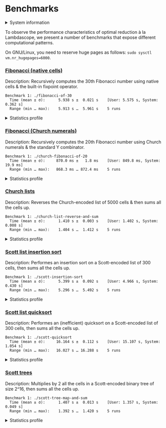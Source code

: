 # Benchmarks

<details>
<summary>System information</summary>

```
                          ./+o+-       etiamz@etiamz
                  yyyyy- -yyyyyy+      OS: Ubuntu 24.04 noble
               ://+//////-yyyyyyo      Kernel: x86_64 Linux 6.8.0-60-generic
           .++ .:/++++++/-.+sss/`      Uptime: 16m
         .:++o:  /++++++++/:--:/-      Packages: 2799
        o:+o+:++.`..```.-/oo+++++/     Shell: bash 5.2.21
       .:+o:+o/.          `+sssoo+/    Resolution: 3840x2400
  .++/+:+oo+o:`             /sssooo.   DE: GNOME 46.7
 /+++//+:`oo+o               /::--:.   WM: Mutter
 \+/+o+++`o++o               ++////.   WM Theme: Adwaita
  .++.o+++oo+:`             /dddhhh.   GTK Theme: Yaru-red [GTK2/3]
       .+.o+oo:.          `oddhhhh+    Icon Theme: Yaru-red
        \+.++o+o``-````.:ohdhhhhh+     Font: Ubuntu Sans Bold 11 @wght=700
         `:o+++ `ohhhhhhhhyo++os:      Disk: 389G / 484G (85%)
           .o:`.syhhhhhhh/.oo++o`      CPU: AMD Ryzen 9 5900HX with Radeon Graphics @ 16x 4.68GHz
               /osyyyyyyo++ooo+++/     GPU: AMD/ATI Cezanne [Radeon Vega Series / Radeon Vega Mobile Series]
                   ````` +oo+++o\:     RAM: 5849MiB / 15388MiB
                          `oo++.
```

</details>

To observe the performance characteristics of optimal reduction à la Lambdascope, we present a number of benchmarks that expose different computational patterns.

On GNU/Linux, you need to reserve huge pages as follows: `sudo sysctl vm.nr_hugepages=6000`.

### [Fibonacci (native cells)](benchmarks/fibonacci-of-30.c)

Description: Recursively computes the 30th Fibonacci number using native cells & the built-in fixpoint operator.

```
Benchmark 1: ./fibonacci-of-30
  Time (mean ± σ):      5.938 s ±  0.021 s    [User: 5.575 s, System: 0.362 s]
  Range (min … max):    5.913 s …  5.961 s    5 runs
```

<details>
<summary>Statistics profile</summary>

```
Annihilation interactions: 14098275
 Commutation interactions: 93817275
        Beta interactions: 4
    Native function calls: 12948453
            If-then-elses: 4870845
       Total interactions: 125734852
      Garbage collections: 3524576
       Delimiter mergings: 8909616
     Total graph rewrites: 138169044
    Total nodes allocated: 130530703
        Total nodes freed: 93378056
```

</details>

### [Fibonacci (Church numerals)](benchmarks/church-fibonacci-of-20.c)

Description: Recursively computes the 20th Fibonacci number using Church numerals & the standard Y combinator.

```
Benchmark 1: ./church-fibonacci-of-20
  Time (mean ± σ):     870.0 ms ±   1.8 ms    [User: 849.8 ms, System: 19.9 ms]
  Range (min … max):   868.3 ms … 872.4 ms    5 runs
```

<details>
<summary>Statistics profile</summary>

```
Annihilation interactions: 7586392
 Commutation interactions: 38908601
        Beta interactions: 515068
    Native function calls: 0
            If-then-elses: 0
       Total interactions: 47010061
      Garbage collections: 2761986
       Delimiter mergings: 2856911
     Total graph rewrites: 52628958
    Total nodes allocated: 27977990
        Total nodes freed: 22667630
```

</details>

### [Church lists](benchmarks/church-list-reverse-and-sum.c)

Description: Reverses the Church-encoded list of 5000 cells & then sums all the cells up.

```
Benchmark 1: ./church-list-reverse-and-sum
  Time (mean ± σ):      1.410 s ±  0.003 s    [User: 1.402 s, System: 0.008 s]
  Range (min … max):    1.404 s …  1.412 s    5 runs
```

<details>
<summary>Statistics profile</summary>

```
Annihilation interactions: 12557496
 Commutation interactions: 87642510
        Beta interactions: 45004
    Native function calls: 10000
            If-then-elses: 0
       Total interactions: 100255010
      Garbage collections: 5008
       Delimiter mergings: 12522509
     Total graph rewrites: 112782527
    Total nodes allocated: 37787539
        Total nodes freed: 37787524
```

</details>

### [Scott list insertion sort](benchmarks/scott-insertion-sort.c)

Description: Performes an insertion sort on a Scott-encoded list of 300 cells, then sums all the cells up.

```
Benchmark 1: ./scott-insertion-sort
  Time (mean ± σ):      5.399 s ±  0.092 s    [User: 4.966 s, System: 0.430 s]
  Range (min … max):    5.296 s …  5.492 s    5 runs
```

<details>
<summary>Statistics profile</summary>

```
Annihilation interactions: 46262799
 Commutation interactions: 226251634
        Beta interactions: 182717
    Native function calls: 90300
            If-then-elses: 44850
       Total interactions: 272832300
      Garbage collections: 18403454
       Delimiter mergings: 14316748
     Total graph rewrites: 305552502
    Total nodes allocated: 181030126
        Total nodes freed: 130795028
```

</details>

### [Scott list quicksort](benchmarks/scott-quicksort.c)

Description: Performes an (inefficient) quicksort on a Scott-encoded list of 300 cells, then sums all the cells up.

```
Benchmark 1: ./scott-quicksort
  Time (mean ± σ):     16.164 s ±  0.112 s    [User: 15.107 s, System: 1.054 s]
  Range (min … max):   16.027 s … 16.288 s    5 runs
```

<details>
<summary>Statistics profile</summary>

```
Annihilation interactions: 102911646
 Commutation interactions: 785956671
        Beta interactions: 543927
    Native function calls: 180000
            If-then-elses: 89700
       Total interactions: 889681944
      Garbage collections: 45584058
       Delimiter mergings: 132402038
     Total graph rewrites: 1067668040
    Total nodes allocated: 499234732
        Total nodes freed: 404527539
```

</details>

### [Scott trees](benchmarks/scott-tree-map-and-sum.c)

Description: Multiplies by 2 all the cells in a Scott-encoded binary tree of size 2^16, then sums all the cells up.

```
Benchmark 1: ./scott-tree-map-and-sum
  Time (mean ± σ):      1.407 s ±  0.013 s    [User: 1.357 s, System: 0.049 s]
  Range (min … max):    1.392 s …  1.420 s    5 runs
```

<details>
<summary>Statistics profile</summary>

```
Annihilation interactions: 11599716
 Commutation interactions: 50397138
        Beta interactions: 1048579
    Native function calls: 262142
            If-then-elses: 0
       Total interactions: 63307575
      Garbage collections: 3735400
       Delimiter mergings: 5013355
     Total graph rewrites: 72056330
    Total nodes allocated: 39223106
        Total nodes freed: 36372114
```

</details>
